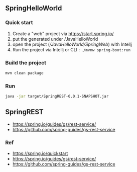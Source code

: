 ## SpringHelloWorld
### Quick start
1. Create a "web" project via https://start.spring.io/
2. put the generated under /JavaHelloWorld
3. open the project (*/JavaHelloWorld/SpringWeb*) with Intellj
4. Run the project via Intellj or CLI : `./mvnw spring-boot:run`

### Build the project
```bash
mvn clean package
```
### Run
```bash
java -jar target/SpringREST-0.0.1-SNAPSHOT.jar
```

## SpringREST
- https://spring.io/guides/gs/rest-service/
- https://github.com/spring-guides/gs-rest-service

### Ref
- https://spring.io/quickstart
- https://spring.io/guides/gs/rest-service/
- https://github.com/spring-guides/gs-rest-service